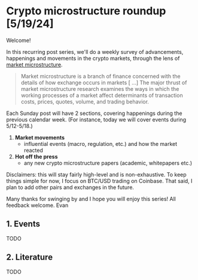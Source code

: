 # Crypto microstructure roundup [5/19/24]

Welcome!

In this recurring post series, we'll do a weekly survey of advancements, happenings and movements in the crypto markets, through the lens of [market microstructure](https://en.wikipedia.org/wiki/Market_microstructure).

> Market microstructure is a branch of finance concerned with the details of how exchange occurs in markets [ ...] The major thrust of market microstructure research examines the ways in which the working processes of a market affect determinants of transaction costs, prices, quotes, volume, and trading behavior.

Each Sunday post will have 2 sections, covering happenings during the previous calendar week. (For instance, today we will cover events during 5/12-5/18.)

1. **Market movements**
    - influential events (macro, regulation, etc.) and how the market reacted
2. **Hot off the press**
    - any new crypto microstructure papers (academic, whitepapers etc.)

Disclaimers: this will stay fairly high-level and is non-exhaustive. To keep things simple for now, I focus on BTC/USD trading on Coinbase. That said, I plan to add other pairs and exchanges in the future.

Many thanks for swinging by and I hope you will enjoy this series! All feedback welcome.
Evan

## 1. Events

TODO

## 2. Literature

TODO
